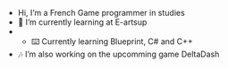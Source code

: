 -  Hi, I’m a French Game programmer in studies
- 🔰 I’m currently learning at E-artsup
- - ⌨️ Currently learning Blueprint, C# and C++ 
- 🎶 I’m also working on the upcomming game DeltaDash
<!---
Gelis-hakutaku/Gelis-hakutaku is a ✨ special ✨ repository because its `README.md` (this file) appears on your GitHub profile.
You can click the Preview link to take a look at your changes.
--->
